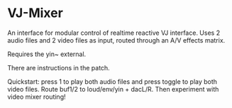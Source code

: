 # VJ-Mixer
An interface for modular control of realtime reactive VJ interface. Uses 2 audio files and 2 video files as input, routed through an A/V effects matrix.

Requires the yin~ external.

There are instructions in the patch.

Quickstart: press 1 to play both audio files and press toggle to play both video files.
Route buf1/2 to loud/env/yin + dacL/R. Then experiment with video mixer routing!
